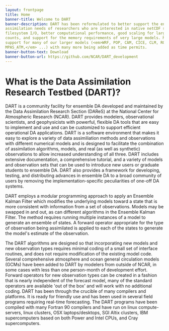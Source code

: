```yaml
---
layout: frontpage
title: Home
banner-title: Welcome to DART
banner-description: DART has been reformulated to better support the ensemble data 
assimilation needs of researchers who are interested in native netCDF support, less 
filesystem I/O, better computational performance, good scaling for large processor 
counts, and support for the memory requirements of very large models. Manhattan has 
support for many of our larger models (<em>WRF, POP, CAM, CICE, CLM, ROMS, 
MPAS_ATM,</em> ...) with many more being added as time permits. 
banner-button-text: Download
banner-button-url: https://github.com/NCAR/DART_development
---
```


# What is the Data Assimilation Research Testbed (DART)?

DART is a community facility for ensemble DA developed and maintained by the Data 
Assimilation Research Section (DAReS) at the National Center for Atmospheric Research 
(NCAR). DART provides modelers, observational scientists, and geophysicists with 
powerful, flexible DA tools that are easy to implement and use and can be customized 
to support efficient operational DA applications. DART is a software environment that 
makes it easy to explore a variety of data assimiliation methods and observations with 
different numerical models and is designed to facilitate the combination of 
assimilation algorithms, models, and real (as well as synthetic) observations to 
allow increased understanding of all three. DART includes extensive documentation, 
a comprehensive tutorial, and a variety of models and observation sets that can be 
used to introduce new users or graduate students to ensemble DA. DART also provides 
a framework for developing, testing, and distributing advances in ensemble DA to a 
broad community of users by removing the implementation-specific peculiarities of 
one-off DA systems.

DART employs a modular programming approach to apply an Ensemble Kalman Filter 
which modifies the underlying models toward a state that is more consistent with 
information from a set of observations. Models may be swapped in and out, as can 
different algorithms in the Ensemble Kalman Filter. The method requires running 
multiple instances of a model to generate an ensemble of states. A forward operator 
appropriate for the type of observation being assimilated is applied to each of 
the states to generate the model's estimate of the observation.

The DART algorithms are designed so that incorporating new models and new 
observation types requires minimal coding of a small set of interface routines, 
and does not require modification of the existing model code. Several comprehensive 
atmosphere and ocean general circulation models (GCMs) have been added to DART by 
modelers from outside of NCAR, in some cases with less than one person-month of 
development effort. Forward operators for new observation types can be created in a 
fashion that is nearly independent of the forecast model, many of the standard 
operators are available 'out of the box' and will work with no additional coding. 
DART has been through the crucible of many compilers and platforms. It is ready 
for friendly use and has been used in several field programs requiring real-time 
forecasting. The DART programs have been compiled with many Fortran 90 compilers 
and have run on linux compute-servers, linux clusters, OSX laptops/desktops, 
SGI Altix clusters, IBM supercomputers based on both Power and Intel CPUs, and 
Cray supercomputers.
